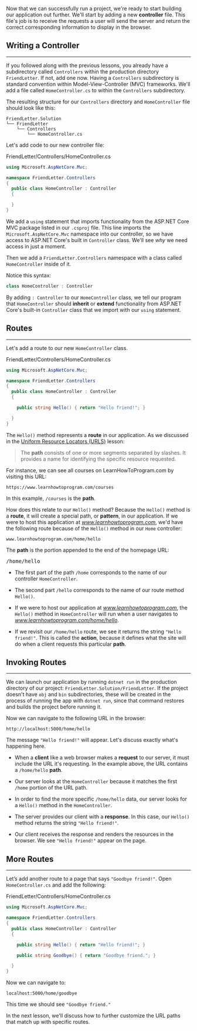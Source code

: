 Now that we can successfully run a project, we're ready to start building our application out further. We'll start by adding a new **controller** file. This file's job is to receive the requests a user will send the server and return the correct corresponding information to display in the browser.

## Writing a Controller
---

If you followed along with the previous lessons, you already have a subdirectory called `Controllers` within the production directory `FriendLetter`. If not, add one now. Having a `Controllers` subdirectory is standard convention within Model-View-Controller (MVC) frameworks. We'll add a file called `HomeController.cs` to within the `Controllers` subdirectory.

The resulting structure for our `Controllers` directory and `HomeController` file should look like this:

```
FriendLetter.Solution
└── FriendLetter
    └── Controllers
        └── HomeController.cs
```

Let's add code to our new controller file:

<div class="filename">FriendLetter/Controllers/HomeController.cs</div>

```csharp
using Microsoft.AspNetCore.Mvc;

namespace FriendLetter.Controllers
{
  public class HomeController : Controller
  {

  }
}
```

We add a `using` statement that imports functionality from the ASP.NET Core MVC package listed in our `.csproj` file. This line imports the `Microsoft.AspNetCore.Mvc` namespace into our controller, so we have access to ASP.NET Core's built in `Controller` class. We'll see _why_ we need access in just a moment.

Then we add a `FriendLetter.Controllers` namespace with a class called `HomeController` inside of it. 

Notice this syntax:

```cs
class HomeController : Controller
```

By adding `: Controller` to our `HomeController` class, we tell our program that `HomeController` should **inherit** or **extend** functionality from ASP.NET Core's built-in `Controller` class that we import with our `using` statement.

## Routes
---

Let's add a route to our new `HomeController` class.

<div class="filename">FriendLetter/Controllers/HomeController.cs</div>

```csharp
using Microsoft.AspNetCore.Mvc;

namespace FriendLetter.Controllers
{
  public class HomeController : Controller
  {

    public string Hello() { return "Hello friend!"; }

  }
}
```

The `Hello()` method represents a **route** in our application. As we discussed in the [Uniform Resource Locators (URLS)](https://www.learnhowtoprogram.com/c-and-net/basic-web-applications/how-the-web-works-uniform-resource-locator) lesson:

> The **path** consists of one or more segments separated by slashes. It provides a name for identifying the specific resource requested.

For instance, we can see all courses on LearnHowToProgram.com by visiting this URL:

```
https://www.learnhowtoprogram.com/courses
```

In this example, `/courses` is the **path**. 

How does this relate to our `Hello()` method? Because the `Hello()` method is a **route**, it will create a special path, or **pattern**, in our application. If we were to host this application at _www.learnhowtoprogram.com_, we'd have the following route because of the `Hello()` method in our `Home` controller:

```
www.learnhowtoprogram.com/home/hello
```

The **path** is the portion appended to the end of the homepage URL:

<pre>
/home/hello
</pre>

* The first part of the path `/home` corresponds to the name of our controller `HomeController`.

* The second part `/hello` corresponds to the name of our route method `Hello()`.

* If we were to host our application at _www.learnhowtoprogram.com_, the `Hello()` method in `HomeController` will run when a user navigates to _www.learnhowtoprogram.com/home/hello_.

* If we revisit our `/home/hello` route, we see it returns the string `"Hello friend!"`. This is called the **action**, because it defines what the site will do when a client requests this particular **path**.

## Invoking Routes
---

We can launch our application by running `dotnet run` in the production directory of our project: `FriendLetter.Solution/FriendLetter`. If the project doesn't have `obj` and `bin` subdirectories, these will be created in the process of running the app with `dotnet run`, since that command restores and builds the project before running it.

Now we can navigate to the following URL in the browser:

```
http://localhost:5000/home/hello
```

The message `"Hello friend!"` will appear. Let's discuss exactly what's happening here.

* When a **client** like a web browser makes a **request** to our server, it must include the URL it's requesting. In the example above, the URL contains a `/home/hello` **path**.

* Our server looks at the `HomeController` because it matches the first `/home` portion of the URL path.

* In order to find the more specific `/home/hello` data, our server looks for a `Hello()` method in the `HomeController`.

* The server provides our client with a **response**. In this case, our `Hello()` method returns the string `"Hello friend!"`.

* Our client receives the response and renders the resources in the browser. We see `"Hello friend!"` appear on the page.

## More Routes
---

Let’s add another route to a page that says `"Goodbye friend!"`. Open `HomeController.cs` and add the following:

<div class="filename">FriendLetter/Controllers/HomeController.cs</div>

```csharp
using Microsoft.AspNetCore.Mvc;

namespace FriendLetter.Controllers
{
  public class HomeController : Controller
  {

    public string Hello() { return "Hello friend!"; }

    public string Goodbye() { return "Goodbye friend."; }

  }
}
```

Now we can navigate to:

```
localhost:5000/home/goodbye
```

This time we should see `"Goodbye friend."`

In the next lesson, we'll discuss how to further customize the URL paths that match up with specific routes.
